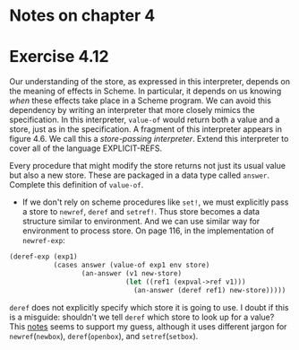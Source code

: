 Notes on chapter 4
==================

# Exercise 4.12

Our understanding of the store, as expressed in this interpreter, depends on the
meaning of effects in Scheme. In particular, it depends on us knowing *when*
these effects take place in a Scheme program. We can avoid this dependency by
writing an interpreter that more closely mimics the specification. In this
interpreter, `value-of` would return both a value and a store, just as in the
specification. A fragment of this interpreter appears in figure 4.6. We call
this a *store-passing interpreter*. Extend this interpreter to cover all of the
language EXPLICIT-REFS.

Every procedure that might modify the store returns not just its usual value but
also a new store. These are packaged in a data type called `answer`. Complete
this definition of `value-of`.

- If we don't rely on scheme procedures like `set!`, we must explicitly pass a
  store to `newref`, `deref` and `setref!`. Thus store becomes a data structure
  similar to environment. And we can use similar way for environment to process
  store. On page 116, in the implementation of `newref-exp`:

``` scheme
(deref-exp (exp1)
           (cases answer (value-of exp1 env store)
                  (an-answer (v1 new-store)
                             (let ((ref1 (expval->ref v1)))
                               (an-answer (deref ref1) new-store)))))
```

 `deref` does not explicitly specify which store it is going to use. I doubt if
 this is a misguide: shouldn't we tell `deref` which store to look up for a
 value? This
 [notes](https://cs.brown.edu/courses/cs173/2003/Textbook/2003-10-10.pdf) seems
 to support my guess, although it uses different jargon for `newref`(`newbox`),
 `deref`(`openbox`), and `setref`(`setbox`).
